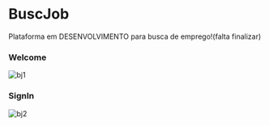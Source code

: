 # BuscJob

Plataforma em DESENVOLVIMENTO para busca de emprego!(falta finalizar)

### Welcome
![bj1](https://user-images.githubusercontent.com/21092692/124962875-836ef280-dff5-11eb-95e8-61ef91eefaba.PNG)

### SignIn
![bj2](https://user-images.githubusercontent.com/21092692/124962882-85d14c80-dff5-11eb-807e-acf8cdbe9b52.PNG)

